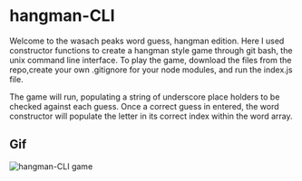 # hangman-CLI

Welcome to the wasach peaks word guess, hangman edition. Here I used constructor functions to create a hangman style game through git bash, the unix command line interface. To play the game, download the files from the repo,create your own .gitignore for your node modules, and run the index.js file.

The game will run, populating a string of underscore place holders to be checked against each guess. Once a correct guess in entered, the word constructor will populate the letter in its correct index within the word array.

## Gif

![hangman-CLI game]('/assets/images/hangman.gif')
